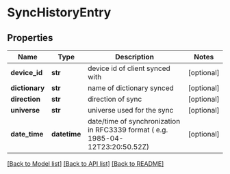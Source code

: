# SyncHistoryEntry

## Properties
Name | Type | Description | Notes
------------ | ------------- | ------------- | -------------
**device_id** | **str** | device id of client synced with | [optional] 
**dictionary** | **str** | name of dictionary synced | [optional] 
**direction** | **str** | direction of sync | [optional] 
**universe** | **str** | universe used for the sync | [optional] 
**date_time** | **datetime** | date/time of synchronization in RFC3339 format ( e.g. 1985-04-12T23:20:50.52Z) | [optional] 

[[Back to Model list]](../README.md#documentation-for-models) [[Back to API list]](../README.md#documentation-for-api-endpoints) [[Back to README]](../README.md)


